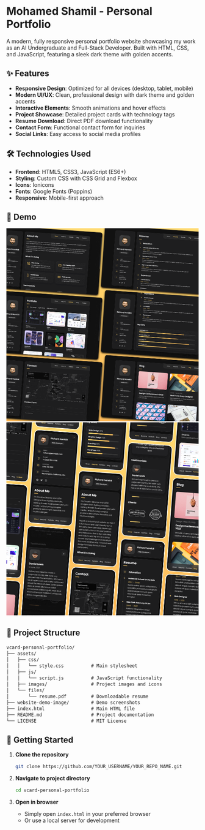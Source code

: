 # Mohamed Shamil - Personal Portfolio

A modern, fully responsive personal portfolio website showcasing my work as an AI Undergraduate and Full-Stack Developer. Built with HTML, CSS, and JavaScript, featuring a sleek dark theme with golden accents.

## ✨ Features

- **Responsive Design**: Optimized for all devices (desktop, tablet, mobile)
- **Modern UI/UX**: Clean, professional design with dark theme and golden accents
- **Interactive Elements**: Smooth animations and hover effects
- **Project Showcase**: Detailed project cards with technology tags
- **Resume Download**: Direct PDF download functionality
- **Contact Form**: Functional contact form for inquiries
- **Social Links**: Easy access to social media profiles

## 🛠️ Technologies Used

- **Frontend**: HTML5, CSS3, JavaScript (ES6+)
- **Styling**: Custom CSS with CSS Grid and Flexbox
- **Icons**: Ionicons
- **Fonts**: Google Fonts (Poppins)
- **Responsive**: Mobile-first approach

## 📱 Demo

![Portfolio Desktop Demo](./website-demo-image/desktop.png "Desktop Demo")
![Portfolio Mobile Demo](./website-demo-image/mobile.png "Mobile Demo")

## 📁 Project Structure

```
vcard-personal-portfolio/
├── assets/
│   ├── css/
│   │   └── style.css          # Main stylesheet
│   ├── js/
│   │   └── script.js          # JavaScript functionality
│   ├── images/                # Project images and icons
│   └── files/
│       └── resume.pdf         # Downloadable resume
├── website-demo-image/        # Demo screenshots
├── index.html                 # Main HTML file
├── README.md                  # Project documentation
└── LICENSE                    # MIT License
```

## 🚀 Getting Started

1. **Clone the repository**
   ```bash
   git clone https://github.com/YOUR_USERNAME/YOUR_REPO_NAME.git
   ```

2. **Navigate to project directory**
   ```bash
   cd vcard-personal-portfolio
   ```

3. **Open in browser**
   - Simply open `index.html` in your preferred browser
   - Or use a local server for development

